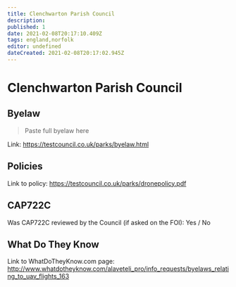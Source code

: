 ```yaml
---
title: Clenchwarton Parish Council
description:
published: 1
date: 2021-02-08T20:17:10.409Z
tags: england,norfolk
editor: undefined
dateCreated: 2021-02-08T20:17:02.945Z
---
```


# Clenchwarton Parish Council


## Byelaw
> Paste full byelaw here

Link:
https://testcouncil.co.uk/parks/byelaw.html

## Policies
Link to policy:
https://testcouncil.co.uk/parks/dronepolicy.pdf

## CAP722C

Was CAP722C reviewed by the Council (if asked on the FOI): Yes / No

## What Do They Know

Link to WhatDoTheyKnow.com page:
http://www.whatdotheyknow.com/alaveteli_pro/info_requests/byelaws_relating_to_uav_flights_163

